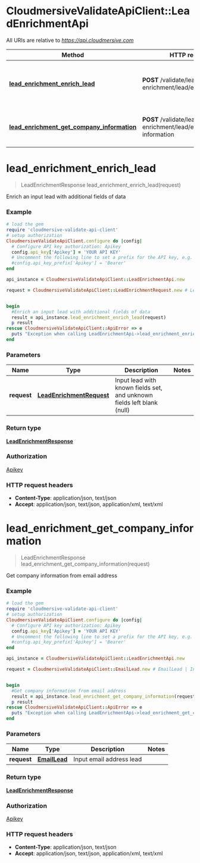 # CloudmersiveValidateApiClient::LeadEnrichmentApi

All URIs are relative to *https://api.cloudmersive.com*

Method | HTTP request | Description
------------- | ------------- | -------------
[**lead_enrichment_enrich_lead**](LeadEnrichmentApi.md#lead_enrichment_enrich_lead) | **POST** /validate/lead-enrichment/lead/enrich | Enrich an input lead with additional fields of data
[**lead_enrichment_get_company_information**](LeadEnrichmentApi.md#lead_enrichment_get_company_information) | **POST** /validate/lead-enrichment/lead/email/company-information | Get company information from email address


# **lead_enrichment_enrich_lead**
> LeadEnrichmentResponse lead_enrichment_enrich_lead(request)

Enrich an input lead with additional fields of data

### Example
```ruby
# load the gem
require 'cloudmersive-validate-api-client'
# setup authorization
CloudmersiveValidateApiClient.configure do |config|
  # Configure API key authorization: Apikey
  config.api_key['Apikey'] = 'YOUR API KEY'
  # Uncomment the following line to set a prefix for the API key, e.g. 'Bearer' (defaults to nil)
  #config.api_key_prefix['Apikey'] = 'Bearer'
end

api_instance = CloudmersiveValidateApiClient::LeadEnrichmentApi.new

request = CloudmersiveValidateApiClient::LeadEnrichmentRequest.new # LeadEnrichmentRequest | Input lead with known fields set, and unknown fields left blank (null)


begin
  #Enrich an input lead with additional fields of data
  result = api_instance.lead_enrichment_enrich_lead(request)
  p result
rescue CloudmersiveValidateApiClient::ApiError => e
  puts "Exception when calling LeadEnrichmentApi->lead_enrichment_enrich_lead: #{e}"
end
```

### Parameters

Name | Type | Description  | Notes
------------- | ------------- | ------------- | -------------
 **request** | [**LeadEnrichmentRequest**](LeadEnrichmentRequest.md)| Input lead with known fields set, and unknown fields left blank (null) | 

### Return type

[**LeadEnrichmentResponse**](LeadEnrichmentResponse.md)

### Authorization

[Apikey](../README.md#Apikey)

### HTTP request headers

 - **Content-Type**: application/json, text/json
 - **Accept**: application/json, text/json, application/xml, text/xml



# **lead_enrichment_get_company_information**
> LeadEnrichmentResponse lead_enrichment_get_company_information(request)

Get company information from email address

### Example
```ruby
# load the gem
require 'cloudmersive-validate-api-client'
# setup authorization
CloudmersiveValidateApiClient.configure do |config|
  # Configure API key authorization: Apikey
  config.api_key['Apikey'] = 'YOUR API KEY'
  # Uncomment the following line to set a prefix for the API key, e.g. 'Bearer' (defaults to nil)
  #config.api_key_prefix['Apikey'] = 'Bearer'
end

api_instance = CloudmersiveValidateApiClient::LeadEnrichmentApi.new

request = CloudmersiveValidateApiClient::EmailLead.new # EmailLead | Input email address lead


begin
  #Get company information from email address
  result = api_instance.lead_enrichment_get_company_information(request)
  p result
rescue CloudmersiveValidateApiClient::ApiError => e
  puts "Exception when calling LeadEnrichmentApi->lead_enrichment_get_company_information: #{e}"
end
```

### Parameters

Name | Type | Description  | Notes
------------- | ------------- | ------------- | -------------
 **request** | [**EmailLead**](EmailLead.md)| Input email address lead | 

### Return type

[**LeadEnrichmentResponse**](LeadEnrichmentResponse.md)

### Authorization

[Apikey](../README.md#Apikey)

### HTTP request headers

 - **Content-Type**: application/json, text/json
 - **Accept**: application/json, text/json, application/xml, text/xml



